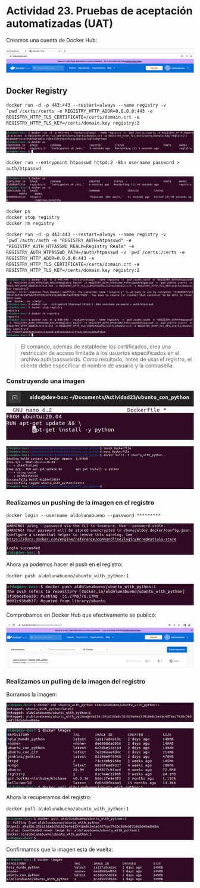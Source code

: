 # Actividad 23. Pruebas de aceptación automatizadas (UAT)

Creamos una cuenta de Docker Hub:

![](imgs_n_gifs/2023-01-06-05-57-57.png)


## Docker Registry

```
docker run -d -p 443:443 --restart=always --name registry -v `pwd`/certs:/certs -e REGISTRY_HTTP_ADDR=0.0.0.0:443 -e REGISTRY_HTTP_TLS_CERTIFICATE=/certs/domain.crt -e REGISTRY_HTTP_TLS_KEY=/certs/domain.key registry:2
```
![](imgs_n_gifs/2023-01-06-06-36-55.png)

```
docker run --entrypoint htpasswd httpd:2 -Bbn username password > auth/htpasswd
```

![](imgs_n_gifs/2023-01-06-06-43-43.png)

```
docker ps
docker stop registry
docker rm registry
```

```
docker run -d -p 443:443 --restart=always --name registry -v `pwd`/auth:/auth -e "REGISTRY_AUTH=htpasswd" -e "REGISTRY_AUTH_HTPASSWD_REALM=Registry Realm" -e REGISTRY_AUTH_HTPASSWD_PATH=/auth/htpasswd -v `pwd`/certs:/certs -e REGISTRY_HTTP_ADDR=0.0.0.0:443 -e REGISTRY_HTTP_TLS_CERTIFICATE=/certs/domain.crt -e REGISTRY_HTTP_TLS_KEY=/certs/domain.key registry:2
```

![](imgs_n_gifs/2023-01-06-06-51-56.png)

> El comando, además de establecer los certificados, crea una restricción de acceso limitada a los usuarios especificados en el archivo auth/passwords. Como resultado, antes de usar el registro, el cliente debe especificar el nombre de usuario y la contraseña.

### Construyendo una imagen

![](imgs_n_gifs/2023-01-06-07-05-47.png)

![](imgs_n_gifs/2023-01-06-07-09-10.png)

### Realizamos un pushing de la imagen en el registro

```
docker login --username aldolunabueno --password *********
```

![](imgs_n_gifs/2023-01-06-07-20-26.png)

Ahora ya podemos hacer el push en el registro:

```
docker push aldolunabueno/ubuntu_with_python:1
```

![](imgs_n_gifs/2023-01-06-07-23-46.png)

Comprobamos en Docker Hub que efectivamente se publicó:

![](imgs_n_gifs/2023-01-06-07-25-34.png)

### Realizamos un pulling de la imagen del registro

Borramos la imagen:

![](imgs_n_gifs/2023-01-06-07-28-55.png)

![](imgs_n_gifs/2023-01-06-07-34-02.png)

Ahora la recuperamos del registro:

```
docker pull aldolunabueno/ubuntu_with_python:1
```

![](imgs_n_gifs/2023-01-06-07-30-14.png)

Confirmamos que la imagen está de vuelta:

![](imgs_n_gifs/2023-01-06-07-33-16.png)



